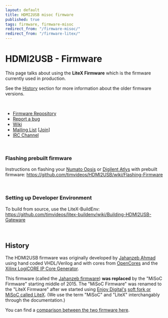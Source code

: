```yaml
---
layout: default
title: HDMI2USB misoc firmware
published: true
tags: firmware, firmware-misoc
redirect_from: "/firmware-misoc/"
redirect_from: "/firmware-litex/"
---
```


# HDMI2USB - Firmware

This page talks about using the **LiteX Firmware** which is the firmware currently
used in production.

See the [History](#history) section for more information about the older
firmware versions.

<br>

 * [Firmware Repository](https://github.com/timvideos/HDMI2USB-litex-firmware)
 * [Report a bug](https://github.com/timvideos/HDMI2USB-litex-firmware/issues/new)
 * [Wiki](https://github.com/timvideos/HDMI2USB/wiki)
 * [Mailing List](https://groups.google.com/forum/#!forum/hdmi2usb) [[Join](https://groups.google.com/forum/#!forum/hdmi2usb/join)]
 * [IRC Channel](http://webchat.freenode.net/?nick=hdmi2usb-user.&channels=%23timvideos)

<br>

### Flashing prebuilt firmware

Instructions on flashing your [Numato Opsis](https://github.com/timvideos/HDMI2USB/wiki/Flashing-Firmware#numato-opsis) or [Digilent Atlys](https://github.com/timvideos/HDMI2USB/wiki/Flashing-Firmware#digilent-atlys) with prebuilt firmware: https://github.com/timvideos/HDMI2USB/wiki/Flashing-Firmware

<br>

### Setting up Developer Environment

To build from source, use the LiteX-BuildEnv: https://github.com/timvideos/litex-buildenv/wiki/Building-HDMI2USB-Gateware

<br>

## History

The HDMI2USB firmware was originally developed by
[Jahanzeb Ahmad](https://github.com/jahanzeb) using hand coded VHDL/Verilog and with
cores from [OpenCores](OpenCores.org) and the
[Xilinx LogiCORE IP Core Generator](http://www.xilinx.com/ise/products/coregen_overview.pdf).

This firmware (called the [Jahanzeb firmware](../firmware-jahanzeb)) **was
replaced** by the "MiSoC Firmware" starting middle of 2015. The "MiSoC Firmware" was
renamed to the "LiteX Firmware" after we started using
[Enjoy Digital's](http://enjoy-digital.fr/)
[soft fork or MiSoC called LiteX](https://github.com/enjoy-digital/litex). (We use
the term "MiSoC" and "LiteX" interchangably through the documentation.)

You can find a [comparison between the two firmware here](../firmware-compare).

<br>
<br>
<br>
<br>
<br>
<br>
<br>
<br>
<br>
<br>
<br>
<br>
<br>
<br>
<br>
<br>
<br>
<br>
<br>
<br>
<br>
<br>
<br>
<br>
<br>
<br>
<br>
<br>
<br>
<br>
<br>
<br>
<br>
<br>
<br>
<br>
<br>
<br>
<br>
<br>
<br>
<br>
<br>
<br>
<br>
<br>
<br>
<br>
<br>
<br>
<br>
<br>
<br>
<br>
<br>
<br>
<br>
<br>
<br>
